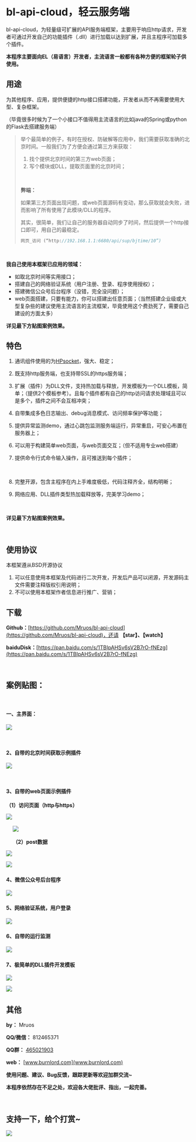 # bl-api-cloud，轻云服务端

bl-api-cloud，为轻量级可扩展的API服务端框架，主要用于响应http请求，开发者可通过开发自己的功能插件（.dll）进行加载以达到扩展，并且主程序可加载多个插件。
&emsp;

**本程序主要面向EL（易语言）开发者，主流语言一般都有各种方便的框架轮子供使用。**
&emsp;

##  用途

为其他程序、应用，提供便捷的http接口搭建功能，开发者从而不再需要使用大型、复杂框架。

（毕竟很多时候为了一个小接口不值得用主流语言的比如java的Spring或python的Flask去搭建服务端）
&emsp;

> 举个最简单的例子，有时在授权、防破解等应用中，我们需要获取准确的北京时间。一般我们为了方便会通过第三方来获取：
>
> 1. 找个提供北京时间的第三方web页面；
> 2. 写个模块或DLL，提取页面里的北京时间；
>
> &emsp;
>
> **弊端：**
>
> 如果第三方页面出现问题，或web页面源码有变动，那么获取就会失败，进而影响了所有使用了此模块/DLL的程序。
> &emsp;
>
> 其实，很简单，我们让自己的服务器自动同步了时间，然后提供一个http接口即可，用自己的最稳定。
>
> ```c++
> 网页_访问 (“http://192.168.1.1:6680/api/sup/bjtime/10”)
> ```

&emsp;

**我自己使用本框架已应用的领域：**

- 如取北京时间等实用接口；
- 搭建自己的网络验证系统（用户注册、登录、程序使用授权）；
- 搭建微信公众号后台程序（没错，完全没问题）；
- web页面搭建，只要有能力，你可以搭建出任意页面；（当然搭建企业级或大型复杂些的建议使用主流语言的主流框架，毕竟使用这个费劲死了，需要自己建设的方面太多）
&emsp;

**详见最下方贴图案例效果。**
&emsp;


## 特色

1. 通讯组件使用的为[HPsocket](https://www.oschina.net/p/hp-socket/doc)，强大、稳定；

2. 既支持http服务端，也支持带SSL的https服务端；

3. 扩展（插件）为DLL文件，支持热加载与释放，开发模板为一个DLL模板，简单；（提供2个模板参考）。且每个插件都有自己的http访问请求处理域且可以是多个，插件之间不会互相冲突；

4. 自带集成多色日志输出、debug消息模式、访问频率保护等功能；

5. 提供异常监测demo，通过心跳包监测服务端运行，异常重启，可安心布置在服务器上；

6. 可以用于构建简单web页面，与web页面交互；（但不适用专业web搭建）

7. 提供命令行式命令输入操作，且可推送到每个插件；

&emsp;

8. 完整开源，包含主程序在内上手难度极低，代码注释齐全，结构明晰；

9. 网络应用、DLL插件类型热加载释放等，完美学习demo；

&emsp;

**详见最下方贴图案例效果。**

&emsp;

## 使用协议

本框架遵从BSD开源协议

1. 可以任意使用本框架及代码进行二次开发，开发后产品可以闭源，开发源码主文件需要注释版权引用说明；
2. 不可以使用本框架作者信息进行推广、营销；
&emsp;


## 下载

**Github：**[https://github.com/Mruos/bl-api-cloud](https://github.com/Mruos/bl-api-cloud)，还请 **【star】、【watch】**

**baiduDisk：**[https://pan.baidu.com/s/1TBIpAHSv6sV2B7rO-fNEzg](https://pan.baidu.com/s/1TBIpAHSv6sV2B7rO-fNEzg)

&emsp;


## 案例贴图：
&emsp;

#### 一、主界面：

![](http://images.burnlord.com/app/BAC/start.png)

&emsp;

#### 2、自带的北京时间获取示例插件
![](http://images.burnlord.com/app/BAC/bjtime.png)

&emsp;
#### 3、自带的web页面示例插件

**（1）访问页面（http与https）**

![](http://images.burnlord.com/app/BAC/web.png)
&emsp;

&emsp;
![](http://images.burnlord.com/app/BAC/web_https.png)

&emsp;
**（2）post数据**

![](http://images.burnlord.com/app/BAC/post.png)

![](http://images.burnlord.com/app/BAC/web_post.png)
&emsp;

#### 4、微信公众号后台程序
![](http://images.burnlord.com/app/BAC/wechat-mp.png)
&emsp;

#### 5、网络验证系统，用户登录
![](http://images.burnlord.com/app/BAC/bluser.png)
&emsp;

#### 6、自带的运行监测
![](http://images.burnlord.com/app/BAC/liveCheck.png)
&emsp;

#### 7、极简单的DLL插件开发模板
![](http://images.burnlord.com/app/BAC/develop.png)

![](http://images.burnlord.com/app/BAC/develop2.png)
&emsp;


## 其他

**by：** Mruos

**QQ/微信：** 812465371

**QQ群：** [465021903](https://jq.qq.com/?_wv=1027&k=5zYtwnT)

**web：** [www.burnlord.com](www.burnlord.com)
&emsp;

**使用问题、建议、Bug反馈，跟踪更新等欢迎加群交流~**
&emsp;

**本程序依然存在不足之处，欢迎各大佬批评、指出，一起完善。**

&emsp;

 ## 支持一下，给个打赏~



![](http://images.burnlord.com//app/BAC收款码.png?imageslist)

